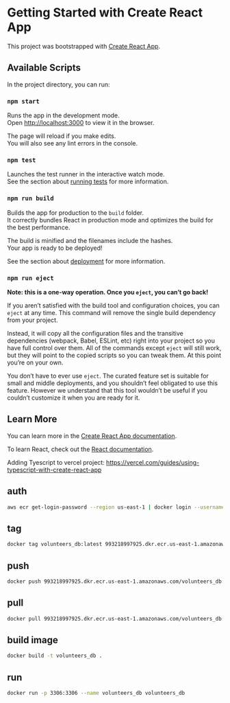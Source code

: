 # Getting Started with Create React App

This project was bootstrapped with [Create React App](https://github.com/facebook/create-react-app).

## Available Scripts

In the project directory, you can run:

### `npm start`

Runs the app in the development mode.\
Open [http://localhost:3000](http://localhost:3000) to view it in the browser.

The page will reload if you make edits.\
You will also see any lint errors in the console.

### `npm test`

Launches the test runner in the interactive watch mode.\
See the section about [running tests](https://facebook.github.io/create-react-app/docs/running-tests) for more information.

### `npm run build`

Builds the app for production to the `build` folder.\
It correctly bundles React in production mode and optimizes the build for the best performance.

The build is minified and the filenames include the hashes.\
Your app is ready to be deployed!

See the section about [deployment](https://facebook.github.io/create-react-app/docs/deployment) for more information.

### `npm run eject`

**Note: this is a one-way operation. Once you `eject`, you can’t go back!**

If you aren’t satisfied with the build tool and configuration choices, you can `eject` at any time. This command will remove the single build dependency from your project.

Instead, it will copy all the configuration files and the transitive dependencies (webpack, Babel, ESLint, etc) right into your project so you have full control over them. All of the commands except `eject` will still work, but they will point to the copied scripts so you can tweak them. At this point you’re on your own.

You don’t have to ever use `eject`. The curated feature set is suitable for small and middle deployments, and you shouldn’t feel obligated to use this feature. However we understand that this tool wouldn’t be useful if you couldn’t customize it when you are ready for it.

## Learn More

You can learn more in the [Create React App documentation](https://facebook.github.io/create-react-app/docs/getting-started).

To learn React, check out the [React documentation](https://reactjs.org/).

Adding Tyescript to vercel project: https://vercel.com/guides/using-typescript-with-create-react-app

## auth

```bash
aws ecr get-login-password --region us-east-1 | docker login --username AWS --password-stdin 993218997925.dkr.ecr.us-east-1.amazonaws.com
```

## tag

```bash
docker tag volunteers_db:latest 993218997925.dkr.ecr.us-east-1.amazonaws.com/volunteers_db:latest
```

## push

```bash
docker push 993218997925.dkr.ecr.us-east-1.amazonaws.com/volunteers_db:latest
```

## pull

```bash
docker pull 993218997925.dkr.ecr.us-east-1.amazonaws.com/volunteers_db:latest
```

## build image

```bash
docker build -t volunteers_db .
```

## run

```bash
docker run -p 3306:3306 --name volunteers_db volunteers_db
```
